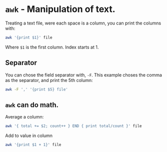 # `awk` - Manipulation of text.

Treating a text file, were each space is a column, you can print the columns with:

```bash
awk '{print $1}' file
```

Where `$1` is the first column. Index starts at 1.

## Separator

You can chose the field separator with, `-F`. This example choses the comma as the separator, and print the 5th column:

```bash
awk -F ',' '{print $5} file'
```

## `awk` can do math. 

Average a column:

```bash
awk '{ total += $2; count++ } END { print total/count }' file
```

Add to value in column

```bash
awk '{print $1 + 1}' file
```


